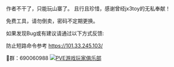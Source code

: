 作者不干了，只能玩山寨了。
且行且珍惜，感谢曾经jx3toy的无私奉献！

免费工具，请勿倒卖，密码不定期更换。

如果发现Bug或有建议请通过以下方式反馈:

防止短路命令参考
https://101.33.245.103/

🐧群：690060988
<a target="_blank" href="https://qm.qq.com/cgi-bin/qm/qr?k=3onc1R5mrJ-cCxyg5CRBmVoF-z0GAIZM&jump_from=webapi&authKey=GxlpydqacHlMOzXXNgnPFIanRygoo4HQ3OR1r49wi4/NCBaXaJ1nUviZtJiHY/GM"><img border="0" src="//pub.idqqimg.com/wpa/images/group.png" alt="PVE游戏玩家俱乐部" title="PVE游戏玩家俱乐部"></a>



